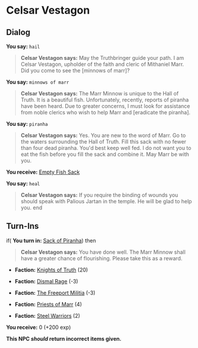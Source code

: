 # Celsar Vestagon
## Dialog

**You say:** `hail`



>**Celsar Vestagon says:** May the Truthbringer guide your path. I am Celsar Vestagon, upholder of the faith and cleric of Mithaniel Marr. Did you come to see the [minnows of marr]?

**You say:** `minnows of marr`



>**Celsar Vestagon says:** The Marr Minnow is unique to the Hall of Truth. It is a beautiful fish. Unfortunately, recently, reports of piranha have been heard. Due to greater concerns, I must look for assistance from noble clerics who wish to help Marr and [eradicate the piranha].

**You say:** `piranha`



>**Celsar Vestagon says:** Yes. You are new to the word of Marr. Go to the waters surrounding the Hall of Truth. Fill this sack with no fewer than four dead piranha. You'd best keep well fed. I do not want you to eat the fish before you fill the sack and combine it. May Marr be with you.


**You receive:**  [Empty Fish Sack](/item/17936)

**You say:** `heal`



>**Celsar Vestagon says:** If you require the binding of wounds you should speak with Palious Jartan in the temple. He will be glad to help you.
end

## Turn-Ins




if( **You turn in:** [Sack of Piranha](/item/13872)) then


>**Celsar Vestagon says:** You have done well. The Marr Minnow shall have a greater chance of flourishing. Please take this as a reward.


* __Faction:__ [Knights of Truth](/faction/281) (20)


* __Faction:__ [Dismal Rage](/faction/271) (-3)


* __Faction:__ [The Freeport Militia](/faction/330) (-3)


* __Faction:__ [Priests of Marr](/faction/362) (4)


* __Faction:__ [Steel Warriors](/faction/311) (2)


 **You receive:** 0 (+200 exp)

**This NPC *should* return incorrect items given.**
